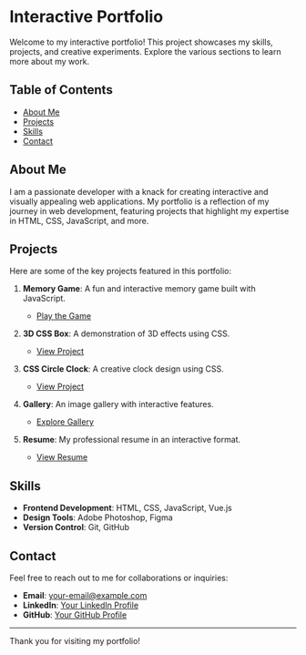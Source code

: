 # Interactive Portfolio

Welcome to my interactive portfolio! This project showcases my skills, projects, and creative experiments. Explore the various sections to learn more about my work.

## Table of Contents

- [About Me](#about-me)
- [Projects](#projects)
- [Skills](#skills)
- [Contact](#contact)

## About Me

I am a passionate developer with a knack for creating interactive and visually appealing web applications. My portfolio is a reflection of my journey in web development, featuring projects that highlight my expertise in HTML, CSS, JavaScript, and more.

## Projects

Here are some of the key projects featured in this portfolio:

1. **Memory Game**: A fun and interactive memory game built with JavaScript.
   - [Play the Game](../memory/index.html)

2. **3D CSS Box**: A demonstration of 3D effects using CSS.
   - [View Project](../3d-css-box/index.html)

3. **CSS Circle Clock**: A creative clock design using CSS.
   - [View Project](../css-circle-clock/index.html)

4. **Gallery**: An image gallery with interactive features.
   - [Explore Gallery](../gallery/index.html)

5. **Resume**: My professional resume in an interactive format.
   - [View Resume](../resume.html)

## Skills

- **Frontend Development**: HTML, CSS, JavaScript, Vue.js
- **Design Tools**: Adobe Photoshop, Figma
- **Version Control**: Git, GitHub

## Contact

Feel free to reach out to me for collaborations or inquiries:

- **Email**: [your-email@example.com](mailto:your-email@example.com)
- **LinkedIn**: [Your LinkedIn Profile](https://www.linkedin.com/in/your-profile)
- **GitHub**: [Your GitHub Profile](https://github.com/your-profile)

---

Thank you for visiting my portfolio!